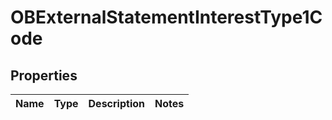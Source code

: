 
# OBExternalStatementInterestType1Code

## Properties
Name | Type | Description | Notes
------------ | ------------- | ------------- | -------------



